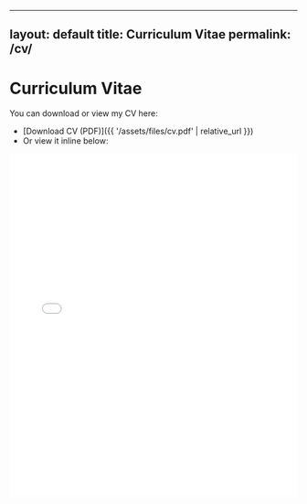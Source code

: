 
---
layout: default
title: Curriculum Vitae
permalink: /cv/
---

# Curriculum Vitae

You can download or view my CV here:

- [Download CV (PDF)]({{ '/assets/files/cv.pdf' | relative_url }})  
- Or view it inline below:

<embed src="{{ '/assets/files/cv.pdf' | relative_url }}" type="application/pdf" width="100%" height="600px" />
